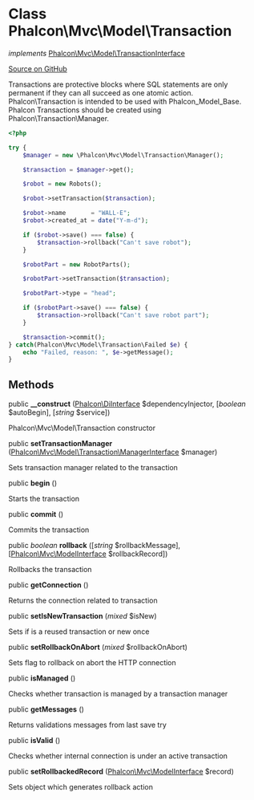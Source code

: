 # Class **Phalcon\\Mvc\\Model\\Transaction**

*implements* [Phalcon\Mvc\Model\TransactionInterface](/en/3.1/api/Phalcon_Mvc_Model_TransactionInterface)

<a href="https://github.com/phalcon/cphalcon/blob/master/phalcon/mvc/model/transaction.zep" class="btn btn-default btn-sm">Source on GitHub</a>

Transactions are protective blocks where SQL statements are only permanent if they can
all succeed as one atomic action. Phalcon\\Transaction is intended to be used with Phalcon_Model_Base.
Phalcon Transactions should be created using Phalcon\\Transaction\\Manager.

```php
<?php

try {
    $manager = new \Phalcon\Mvc\Model\Transaction\Manager();

    $transaction = $manager->get();

    $robot = new Robots();

    $robot->setTransaction($transaction);

    $robot->name       = "WALL·E";
    $robot->created_at = date("Y-m-d");

    if ($robot->save() === false) {
        $transaction->rollback("Can't save robot");
    }

    $robotPart = new RobotParts();

    $robotPart->setTransaction($transaction);

    $robotPart->type = "head";

    if ($robotPart->save() === false) {
        $transaction->rollback("Can't save robot part");
    }

    $transaction->commit();
} catch(Phalcon\Mvc\Model\Transaction\Failed $e) {
    echo "Failed, reason: ", $e->getMessage();
}

```


## Methods
public  **__construct** ([Phalcon\DiInterface](/en/3.1/api/Phalcon_DiInterface) $dependencyInjector, [*boolean* $autoBegin], [*string* $service])

Phalcon\\Mvc\\Model\\Transaction constructor



public  **setTransactionManager** ([Phalcon\Mvc\Model\Transaction\ManagerInterface](/en/3.1/api/Phalcon_Mvc_Model_Transaction_ManagerInterface) $manager)

Sets transaction manager related to the transaction



public  **begin** ()

Starts the transaction



public  **commit** ()

Commits the transaction



public *boolean* **rollback** ([*string* $rollbackMessage], [[Phalcon\Mvc\ModelInterface](/en/3.1/api/Phalcon_Mvc_ModelInterface) $rollbackRecord])

Rollbacks the transaction



public  **getConnection** ()

Returns the connection related to transaction



public  **setIsNewTransaction** (*mixed* $isNew)

Sets if is a reused transaction or new once



public  **setRollbackOnAbort** (*mixed* $rollbackOnAbort)

Sets flag to rollback on abort the HTTP connection



public  **isManaged** ()

Checks whether transaction is managed by a transaction manager



public  **getMessages** ()

Returns validations messages from last save try



public  **isValid** ()

Checks whether internal connection is under an active transaction



public  **setRollbackedRecord** ([Phalcon\Mvc\ModelInterface](/en/3.1/api/Phalcon_Mvc_ModelInterface) $record)

Sets object which generates rollback action



